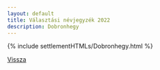 ```yaml
---
layout: default
title: Választási névjegyzék 2022
description: Dobronhegy
---
```


{% include settlementHTMLs/Dobronhegy.html %}

[Vissza](../)